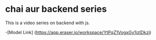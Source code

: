 # chai aur backend series

This is a video series on backend with js.

-[Model Link] (https://app.eraser.io/workspace/YtPqZ1VogxGy1jzIDkzj)